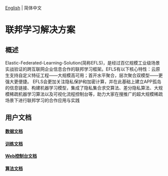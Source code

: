 [English](./README.md) | 简体中文

# 联邦学习解决方案

## 概述
Elastic-Federated-Learning-Solution(简称EFLS)，是经过百亿规模工业级场景实战验证的跨互联网企业信息合作的联邦学习框架。EFLS有以下核心特性：云原生支持自定义特征工程——大规模高可用；首开水平聚合，层次聚合双模型——更强大更便捷。 EFLS会更加关注隐私保护和加密计算，并在此基础上建立APP孤岛的信息链接、构建机器学习模型，集成了隐私集合求交算法、差分隐私算法、大规模稀疏机器学习算法以及可视化流程控制台等，助力大家在搜推广的超大规模稀疏场景下进行联邦学习的合作应用与实践

## 用户文档
#### [数据文档](docs/efls-data/README.md)
#### [训练文档](docs/efls-train/README.md)
#### [Web控制台文档](docs/efls-console/README.md)
#### [算法文档](docs/efls-algo/algos.md)
